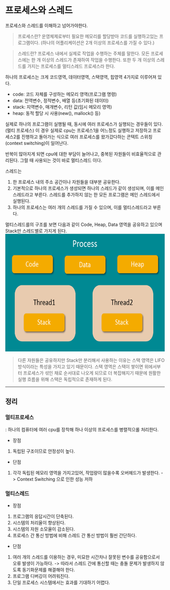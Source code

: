 # 프로세스와 스레드

프로세스와 스레드를 이해하고 넘어가야한다.
> 프로세스란? 운영체제로부터 필요한 메모리를 할당받아 코드를 실행하고있는 프로그램이다. (하나의 어플리케이션은 2개 이상의 프로세스를 가질 수 있다.)

> 스레드란? 프로세스 내에서 실제로 작업을 수행하는 주체를 말한다. 모든 프로세스에는 한 개 이상의 스레드가 존재하여 작업을 수행한다.
>          또한 두 개 이상의 스레드를 가지는 프로세스를 멀티스레드 프로세스라 한다. 



하나의 프로세스는 크게 코드영역, 데이터영역, 스택영역, 힙영역 4가지로 이루어져 있다.
* code: 코드 자체를 구성하는 메모리 영역(프로그램 명령)
* data: 전역변수, 정적변수, 배열 등(초기화된 데이터)
* stack: 지역변수, 매개변수, 리턴 값(임시 메모리 영역)
* heap: 동적 할당 시 사용(new(), mallock() 등)


실제로 하나의 프로그램이 실행될 때, 동시에 여러 프로세스가 실행되는 경우들이 있다.(멀티 프로세스)
이 경우 실제로 cpu는 프로세스1을 어느정도 실행하고 저장하고 프로세스2를 진행하고 돌아가는 식으로
여러 프로세스를 왔가갔다하는 콘텍트 스위칭(context switching)이 일어난다.

반복이 많아지게 되면 cpu에 대한 부담이 늘어나고, 중복된 자원들이 비효율적으로 관리된다.
그럴 때 사용되는 것이 바로 멀티스레드 이다.

스레드는
1. 한 프로세스 내의 주소 공간이나 자원들을 대부분 공유한다.
2. 기본적으로 하나의 프로세스가 생성되면 하나의 스레드가 같이 생성되며, 이를 메인 스레드라고 부른다.
   스레드를 추가하지 않는 한 모든 프로그램은 메인 스레드에서 실행된다.
3. 하나의 프로세스는 여러 개의 스레드를 가질 수 있으며, 이를 멀티스레드라고 부른다.

멀티스레드를의 구조를 보면 다음과 같이 Code, Heap, Data 영역을 공유하고 있으며 Stack만 스레드별로 가지게 된다.
<img src="/Etc/Img/img.png"  width="700" height="370">

> 다른 자원들은 공유하지만 Stack만 분리해서 사용하는 이유는 스택 영역은 LIFO 방식이라는 특성을 가지고 있기 때문이다.
> 스택 영역은 스택이 쌓이면 위에서부터 프로세스가 섞인 채로 순서대로 나오게 되므로 더 복잡해지기 때문에 
> 원활한 실행 흐름을 위해 스택은 독립적으로 존재하게 된다.


-------

## 정리

### 멀티프로세스
: 하나의 컴퓨터에 여러 cpu를 장착해 하나 이상의 프로세스를 병렬적으롤 처리한다.
* 장점
1. 독립된 구조이므로 안정성이 높다.

* 단점
1. 각각 독립된 메모리 영역을 가지고있어, 작업량이 많을수록 오버헤드가 발생한다.
    -> Context Switching 으로 인한 성능 저하
   
### 멀티스레드
* 장점
1. 프로그램의 응답시간이 단축된다.
2. 시스템의 처리율이 향상된다.
3. 시스템의 자원 소모율이 감소된다.
4. 프로세스 간 통신 방법에 비해 스레드 간 통신 방법이 훨씬 간단하다.

* 단점
1. 여러 개의 스레드를 이용하는 경우, 미묘한 시간차나 잘못된 변수를 공유함으로서 오류 발생이 가능하다.
    -> 따라서 스레드 간에 통신할 때는 충돌 문제가 발생하지 않도록 동기화문제를 해결해야 한다.
2. 프로그램 디버깅이 어려워진다.
3. 단일 프로세스 시스템에서는 효과를 기대하기 어렵다.
    

